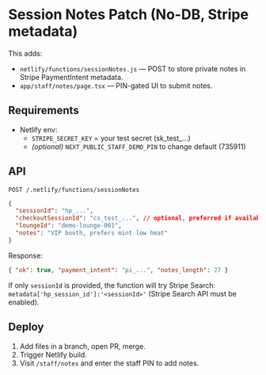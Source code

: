 # Session Notes Patch (No-DB, Stripe metadata)

This adds:
- `netlify/functions/sessionNotes.js` — POST to store private notes in Stripe PaymentIntent metadata.
- `app/staff/notes/page.tsx` — PIN-gated UI to submit notes.

## Requirements
- Netlify env:
  - `STRIPE_SECRET_KEY` = your test secret (sk_test_…)
  - *(optional)* `NEXT_PUBLIC_STAFF_DEMO_PIN` to change default (735911)

## API
`POST /.netlify/functions/sessionNotes`
```json
{
  "sessionId": "hp_...",
  "checkoutSessionId": "cs_test_...", // optional, preferred if available
  "loungeId": "demo-lounge-001",
  "notes": "VIP booth, prefers mint low heat"
}
```
Response:
```json
{ "ok": true, "payment_intent": "pi_...", "notes_length": 27 }
```

If only `sessionId` is provided, the function will try Stripe Search:
`metadata['hp_session_id']:'<sessionId>'` (Stripe Search API must be enabled).

## Deploy
1) Add files in a branch, open PR, merge.
2) Trigger Netlify build.
3) Visit `/staff/notes` and enter the staff PIN to add notes.
